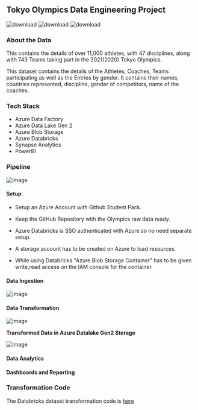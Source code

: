 ## Tokyo Olympics Data Engineering Project

![download](https://github.com/vedanthv/data-engineering-projects/assets/44313631/d8ddf328-5010-4e41-8dc4-5e695def87e3)
![download](https://github.com/vedanthv/data-engineering-projects/assets/44313631/3b86995c-9fe9-467c-bd67-48481b97e674)
![download](https://github.com/vedanthv/data-engineering-projects/assets/44313631/21ccd96d-17d4-4328-bd56-85ce69b26c72)

### About the Data

This contains the details of over 11,000 athletes, with 47 disciplines, along with 743 Teams taking part in the 2021(2020) Tokyo Olympics.

This dataset contains the details of the Athletes, Coaches, Teams participating as well as the Entries by gender. It contains their names, countries represented, discipline, gender of competitors, name of the coaches.

### Tech Stack

- Azure Data Factory
- Azure Data Lake Gen 2
- Azure Blob Storage
- Azure Databricks
- Synapse Analytics
- PowerBI

### Pipeline

![image](https://github.com/vedanthv/data-engineering-projects/assets/44313631/d0eeb64e-b6c9-40c8-bfde-413981d5fe0e)

#### Setup

- Setup an Azure Account with Github Student Pack.
  
- Keep the GitHub Repository with the Olympics raw data ready.

- Azure Databricks is SSO authenticated with Azure so no need separate setup.

- A storage account has to be created on Azure to load resources.

- While using Databricks "Azure Blob Storage Container" has to be given write,read access on the IAM console for the container.

#### Data Ingestion

![image](https://github.com/vedanthv/data-engineering-projects/assets/44313631/e432b1af-4513-402e-865e-430404046de1)

#### Data Transformation

![image](https://github.com/vedanthv/data-engineering-projects/assets/44313631/05cbdf20-926c-4c67-a046-ec6f8ea2ed60)

**Transformed Data in Azure Datalake Gen2 Storage**

![image](https://github.com/vedanthv/data-engineering-projects/assets/44313631/6003970a-dd0b-45e7-80d9-696b64b4774b)

#### Data Analytics

#### Dashboards and Reporting

### Transformation Code

The Databricks dataset transformation code is [here](https://github.com/vedanthv/data-engineering-projects/blob/main/tokyo-olympics/data-transformation-final.ipynb)

